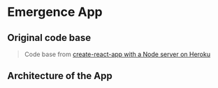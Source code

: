 # Emergence App

## Original code base

> Code base from [create-react-app with a Node server on Heroku](https://github.com/mars/heroku-cra-node)

## Architecture of the App


